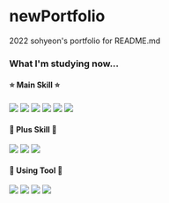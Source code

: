 # newPortfolio
2022 sohyeon's portfolio for README.md

### What I'm studying now...
#### :star: Main Skill :star: <br />
<img src="https://img.shields.io/badge/HTML-E34F26?style=flat-square&logo=HTML5&logoColor=white"/> <img src="https://img.shields.io/badge/CSS-1572B6?style=flat-square&logo=CSS3&logoColor=white"/> <img src="https://img.shields.io/badge/SCSS-CC6699?style=flat-square&logo=Sass&logoColor=white"/> <img src="https://img.shields.io/badge/JAVASCRIPT-F7DF1E?style=flat-square&logo=JavaScript&logoColor=white"/> <img src="https://img.shields.io/badge/JQEURY-0769AD?style=flat-square&logo=jQeury&logoColor=white"/> <img src="https://img.shields.io/badge/GULP-CF4647?style=flat-square&logo=gulp&logoColor=white"/>

#### 📝 Plus Skill 📝 <br />
<img src="https://img.shields.io/badge/REACT-61DAFB?style=flat-square&logo=React&logoColor=white"/> <img src="https://img.shields.io/badge/MySQL-4479A1?style=flat-square&logo=MySQL&logoColor=white"/> <img src="https://img.shields.io/badge/Notion-000000?style=flat-square&logo=Notion&logoColor=white"/>

#### 🧰 Using Tool 🧰 <br />
<img src="https://img.shields.io/badge/VSCODE-007ACC?style=flat-square&logo=Visual Studio Code&logoColor=white"/> <img src="https://img.shields.io/badge/GitHub-181717?style=flat-square&logo=GitHub&logoColor=white"/> <img src="https://img.shields.io/badge/adobeXD-FF61F6?style=flat-square&logo=Adobe XD&logoColor=white"/> <img src="https://img.shields.io/badge/adobeIllustrator-FF9A00?style=flat-square&logo=Adobe Illustrator&logoColor=white"/> 
